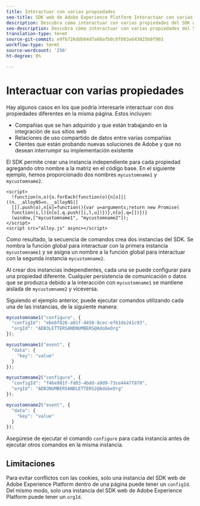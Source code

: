 ```yaml
---
title: Interactuar con varias propiedades
seo-title: SDK web de Adobe Experience Platform Interactuar con varias propiedades
description: Descubra cómo interactuar con varias propiedades del SDK web de la plataforma de experiencia
seo-description: Descubra cómo interactuar con varias propiedades del SDK web de la plataforma de experiencia
translation-type: tm+mt
source-git-commit: e9fb726ddb84d7a08afb8c0f083a643025b0f903
workflow-type: tm+mt
source-wordcount: '256'
ht-degree: 0%

---
```



# Interactuar con varias propiedades

Hay algunos casos en los que podría interesarle interactuar con dos propiedades diferentes en la misma página. Estos incluyen:

* Compañías que se han adquirido y que están trabajando en la integración de sus sitios web
* Relaciones de uso compartido de datos entre varias compañías
* Clientes que están probando nuevas soluciones de Adobe y que no desean interrumpir su implementación existente

El SDK permite crear una instancia independiente para cada propiedad agregando otro nombre a la matriz en el código base. En el siguiente ejemplo, hemos proporcionado dos nombres `mycustomname1` y `mycustomname2`.

```markup
<script>
  !function(n,o){o.forEach(function(o){n[o]||((n.__alloyNS=n.__alloyNS||
  []).push(o),n[o]=function(){var u=arguments;return new Promise(
  function(i,l){n[o].q.push([i,l,u])})},n[o].q=[])})}
  (window,["mycustomname1", "mycustomname2"]);
</script>
<script src="alloy.js" async></script>
```

Como resultado, la secuencia de comandos crea dos instancias del SDK. Se nombra la función global para interactuar con la primera instancia `mycustomname1` y se asigna un nombre a la función global para interactuar con la segunda instancia `mycustomname2`.

Al crear dos instancias independientes, cada una se puede configurar para una propiedad diferente. Cualquier persistencia de comunicación o datos que se produzca debido a la interacción con `mycustomname1` se mantiene aislada de `mycustomname2` y viceversa.

Siguiendo el ejemplo anterior, puede ejecutar comandos utilizando cada una de las instancias, de la siguiente manera:

```javascript
mycustomname1("configure", {
  "configId": "ebebf826-a01f-4458-8cec-ef61de241c93",
  "orgId": "ADB3LETTERSANDNUMBERS@AdobeOrg"
});

mycustomname1("event", {
  "data": {
    "key": "value"
  }
});

mycustomname2("configure", {
  "configId": "f46e981f-fd03-4bdd-a9d9-73ce4447f870",
  "orgId": "ADB3NUMBERSANDLETTERS2@AdobeOrg"
});

mycustomname2("event", {
  "data": {
    "key": "value"
  }
});
```

Asegúrese de ejecutar el comando `configure` para cada instancia antes de ejecutar otros comandos en la misma instancia.

## Limitaciones

Para evitar conflictos con las cookies, solo una instancia del SDK web de Adobe Experience Platform dentro de una página puede tener un `configId`.  Del mismo modo, solo una instancia del SDK web de Adobe Experience Platform puede tener un `orgId`.
